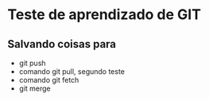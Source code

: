 # Teste de aprendizado de GIT

## Salvando coisas para

* git push 
* comando git pull, segundo teste
* comando git fetch
* git merge